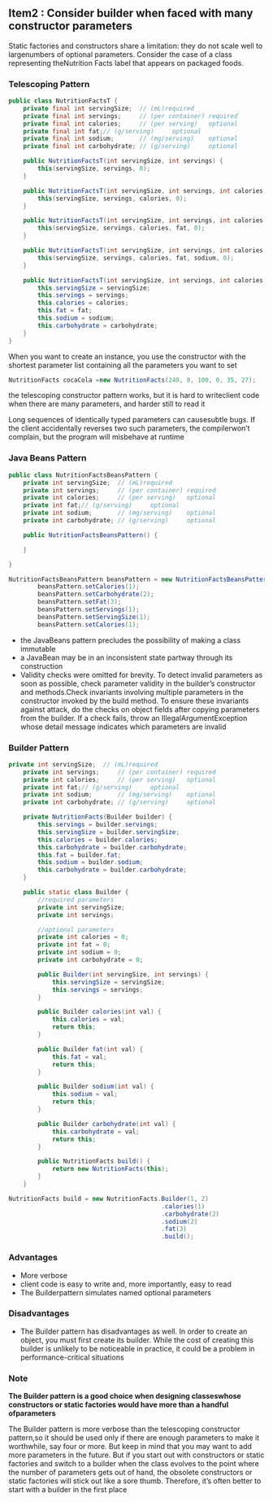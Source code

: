 ## Item2 : Consider builder when faced with many constructor parameters

Static factories and constructors share a limitation: they do not scale well to largenumbers of optional parameters. Consider the case of a class representing theNutrition Facts label that appears on packaged foods.

### Telescoping Pattern

```java
public class NutritionFactsT {
    private final int servingSize;  // (mL)required
    private final int servings;     // (per container) required
    private final int calories;     // (per serving)   optional
    private final int fat;// (g/serving)     optional
    private final int sodium;       // (mg/serving)    optional
    private final int carbohydrate; // (g/serving)     optional

    public NutritionFactsT(int servingSize, int servings) {
        this(servingSize, servings, 0);
    }

    public NutritionFactsT(int servingSize, int servings, int calories) {
        this(servingSize, servings, calories, 0);
    }

    public NutritionFactsT(int servingSize, int servings, int calories, int fat) {
        this(servingSize, servings, calories, fat, 0);
    }

    public NutritionFactsT(int servingSize, int servings, int calories, int fat, int sodium) {
        this(servingSize, servings, calories, fat, sodium, 0);
    }

    public NutritionFactsT(int servingSize, int servings, int calories, int fat, int sodium, int carbohydrate) {
        this.servingSize = servingSize;
        this.servings = servings;
        this.calories = calories;
        this.fat = fat;
        this.sodium = sodium;
        this.carbohydrate = carbohydrate;
    }
}
```

When you want to create an instance, you use the constructor with the shortest parameter list containing all the parameters you want to set

```java
NutritionFacts cocaCola =new NutritionFacts(240, 8, 100, 0, 35, 27);
```

the telescoping constructor pattern works, but it is hard to writeclient code when there are many parameters, and harder still to read it

Long sequences of identically typed parameters can causesubtle bugs. If the client accidentally reverses two such parameters, the compilerwon’t complain, but the program will misbehave at runtime

### Java Beans Pattern

```java
public class NutritionFactsBeansPattern {    
    private int servingSize;  // (mL)required
    private int servings;     // (per container) required
    private int calories;     // (per serving)   optional
    private int fat;// (g/serving)     optional
    private int sodium;       // (mg/serving)    optional
    private int carbohydrate; // (g/serving)     optional

    public NutritionFactsBeansPattern() {

    }

}

NutritionFactsBeansPattern beansPattern = new NutritionFactsBeansPattern();
        beansPattern.setCalories(1);
        beansPattern.setCarbohydrate(2);
        beansPattern.setFat(3);
        beansPattern.setServings(1);
        beansPattern.setServingSize(1);
        beansPattern.setCalories(1);
```

- the JavaBeans pattern precludes the possibility of making a class immutable
- a JavaBean may be in an inconsistent state partway through its construction
- Validity checks were omitted for brevity. To detect invalid parameters as soon as possible, check parameter validity in the builder’s constructor and methods.Check invariants involving multiple parameters in the constructor invoked by the build method. To ensure these invariants against attack, do the checks on object fields after copying parameters from the builder. If a check fails, throw an IllegalArgumentException whose detail message indicates which parameters are invalid

### Builder Pattern

```java
private int servingSize;  // (mL)required
    private int servings;     // (per container) required
    private int calories;     // (per serving)   optional
    private int fat;// (g/serving)     optional
    private int sodium;       // (mg/serving)    optional
    private int carbohydrate; // (g/serving)     optional

    private NutritionFacts(Builder builder) {
        this.servings = builder.servings;
        this.servingSize = builder.servingSize;
        this.calories = builder.calories;
        this.carbohydrate = builder.carbohydrate;
        this.fat = builder.fat;
        this.sodium = builder.sodium;
        this.carbohydrate = builder.carbohydrate;
    }

    public static class Builder {
        //required parameters
        private int servingSize;
        private int servings;

        //optional parameters
        private int calories = 0;
        private int fat = 0;
        private int sodium = 0;
        private int carbohydrate = 0;

        public Builder(int servingSize, int servings) {
            this.servingSize = servingSize;
            this.servings = servings;
        }

        public Builder calories(int val) {
            this.calories = val;
            return this;
        }

        public Builder fat(int val) {
            this.fat = val;
            return this;
        }

        public Builder sodium(int val) {
            this.sodium = val;
            return this;
        }

        public Builder carbohydrate(int val) {
            this.carbohydrate = val;
            return this;
        }

        public NutritionFacts build() {
            return new NutritionFacts(this);
        }
    }

NutritionFacts build = new NutritionFacts.Builder(1, 2)
                                          .calories(1)
                                          .carbohydrate(2)
                                          .sodium(2)
                                          .fat(3)
                                          .build();
```

### Advantages

- More verbose
- client code is easy to write and, more importantly, easy to read
- The Builderpattern simulates named optional parameters

### Disadvantages

- The Builder pattern has disadvantages as well. In order to create an object, you must first create its builder. While the cost of creating this builder is unlikely to be noticeable in practice, it could be a problem in performance-critical situations

### Note

**The Builder pattern is a good choice when designing classeswhose constructors or static factories would have more than a handful ofparameters**

The Builder pattern is more verbose than the telescoping constructor pattern,so it should be used only if there are enough parameters to make it worthwhile, say four or more. But keep in mind that you may want to add more parameters in the future. But if you start out with constructors or static factories and switch to a builder when the class evolves to the point where the number of parameters gets out of hand, the obsolete constructors or static factories will stick out like a sore thumb. Therefore, it’s often better to start with a builder in the first place